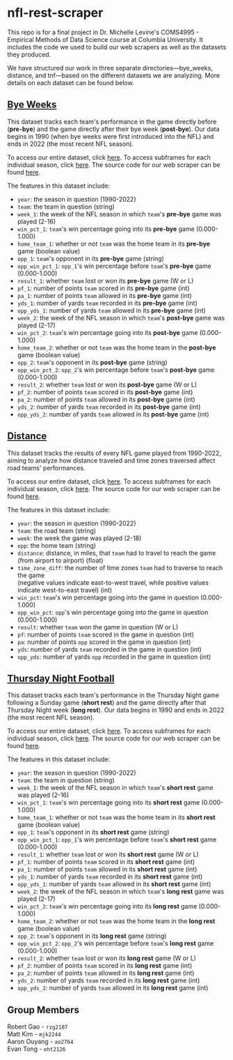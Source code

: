 # nfl-rest-scraper
This repo is for a final project in Dr. Michelle Levine's COMS4995 - Empirical Methods of Data Science course at Columbia University. It includes the code we used to build our web scrapers as well as the datasets they produced.

We have structured our work in three separate directories—bye_weeks, distance, and tnf—based on the different datasets we are analyzing. More details on each dataset can be found below.

## [Bye Weeks](./bye_weeks)
This dataset tracks each team's performance in the game directly before (**pre-bye**) and the game directly after their bye week (**post-bye**). Our data begins in 1990 (when bye weeks were first introduced into the NFL) and ends in 2022 (the most recent NFL season).

To access our entire dataset, click [here](./bye_weeks/data/bye_weeks_all.csv). To access subframes for each individual season, click [here](./bye_weeks/data/individual_seasons). The source code for our web scraper can be found [here](./bye_weeks/bye_weeks.py).

The features in this dataset include:  
- `year`: the season in question (1990-2022)
- `team`: the team in question (string)
- `week_1`: the week of the NFL season in which `team`'s **pre-bye** game was played (2-16)
- `win_pct_1`: `team`'s win percentage going into its **pre-bye** game (0.000-1.000)
- `home_team_1`: whether or not `team` was the home team in its **pre-bye** game (boolean value)
- `opp_1`: `team`'s opponent in its **pre-bye** game (string)
- `opp_win_pct_1`: `opp_1`'s win percentage before `team`'s **pre-bye** game (0.000-1.000)
- `result_1`: whether `team` lost or won its **pre-bye** game (W or L)
- `pf_1`: number of points `team` scored in its **pre-bye** game (int)
- `pa_1`: number of points `team` allowed in its **pre-bye** game (int)
- `yds_1`: number of yards `team` recorded in its **pre-bye** game (int)
- `opp_yds_1`: number of yards `team` allowed in its **pre-bye** game (int)
- `week_2`: the week of the NFL season in which `team`'s **post-bye** game was played (2-17)
- `win_pct_2`: `team`'s win percentage going into its **post-bye** game (0.000-1.000)
- `home_team_2`: whether or not `team` was the home team in the **post-bye** game (boolean value)
- `opp_2`: `team`'s opponent in its **post-bye** game (string)
- `opp_win_pct_2`: `opp_2`'s win percentage before `team`'s **post-bye** game (0.000-1.000)
- `result_2`: whether `team` lost or won its **post-bye** game (W or L)
- `pf_2`: number of points `team` scored in its **post-bye** game (int)
- `pa_2`: number of points `team` allowed in its **post-bye** game (int)
- `yds_2`: number of yards `team` recorded in its **post-bye** game (int)
- `opp_yds_2`: number of yards `team` allowed in its **post-bye** game (int)

## [Distance](./distance)
This dataset tracks the results of every NFL game played from 1990-2022, aiming to analyze how distance traveled and time zones traversed affect road teams' performances.

To access our entire dataset, click [here](./distance/data/distance_all.md). To access subframes for each individual season, click [here](./distance/data/individual_seasons). The source code for our web scraper can be found [here](./distance/distance.py).

The features in this dataset include:
- `year`: the season in question (1990-2022)
- `team`: the road team (string)
- `week`: the week the game was played (2-18)
- `opp`: the home team (string)
- `distance`: distance, in miles, that `team` had to travel to reach the game (from airport to airport) (float)
- `time_zone_diff`: the number of time zones `team` had to traverse to reach the game  
(negative values indicate east-to-west travel, while positive values indicate west-to-east travel) (int)
- `win_pct`: `team`'s win percentage going into the game in question (0.000-1.000)
- `opp_win_pct`: `opp`'s win percentage going into the game in question (0.000-1.000)
- `result`: whether `team` won the game in question (W or L)
- `pf`: number of points `team` scored in the game in question (int)
- `pa`: number of points `opp` scored in the game in question (int)
- `yds`: number of yards `team` recorded in the game in question (int)
- `opp_yds`: number of yards `opp` recorded in the game in question (int)

## [Thursday Night Football](./tnf)
This dataset tracks each team's performance in the Thursday Night game following a Sunday game (**short rest**) and the game directly after that Thursday Night week (**long rest**). Our data begins in 1990 and ends in 2022 (the most recent NFL season).

To access our entire dataset, click [here](./tnf/data/tnf_all.csv). To access subframes for each individual season, click [here](./tnf/data/individual_seasons). The source code for our web scraper can be found [here](./tnf/tnf.py).

The features in this dataset include:  
- `year`: the season in question (1990-2022)
- `team`: the team in question (string)
- `week_1`: the week of the NFL season in which `team`'s **short rest** game was played (2-16)
- `win_pct_1`: `team`'s win percentage going into its **short rest** game (0.000-1.000)
- `home_team_1`: whether or not `team` was the home team in its **short rest** game (boolean value)
- `opp_1`: `team`'s opponent in its **short rest** game (string)
- `opp_win_pct_1`: `opp_1`'s win percentage before `team`'s **short rest** game (0.000-1.000)
- `result_1`: whether `team` lost or won its **short rest** game (W or L)
- `pf_1`: number of points `team` scored in its **short rest** game (int)
- `pa_1`: number of points `team` allowed in its **short rest** game (int)
- `yds_1`: number of yards `team` recorded in its **short rest** game (int)
- `opp_yds_1`: number of yards `team` allowed in its **short rest** game (int)
- `week_2`: the week of the NFL season in which `team`'s **long rest** game was played (2-17)
- `win_pct_2`: `team`'s win percentage going into its **long rest** game (0.000-1.000)
- `home_team_2`: whether or not `team` was the home team in the **long rest** game (boolean value)
- `opp_2`: `team`'s opponent in its **long rest** game (string)
- `opp_win_pct_2`: `opp_2`'s win percentage before `team`'s **long rest** game (0.000-1.000)
- `result_2`: whether `team` lost or won its **long rest** game (W or L)
- `pf_2`: number of points `team` scored in its **long rest** game (int)
- `pa_2`: number of points `team` allowed in its **long rest** game (int)
- `yds_2`: number of yards `team` recorded in its **long rest** game (int)
- `opp_yds_2`: number of yards `team` allowed in its **long rest** game (int)

## Group Members
Robert Gao - `rzg2107`  
Matt Kim - `mjk2244`  
Aaron Ouyang - `ao2764`  
Evan Tong - `eht2126`
